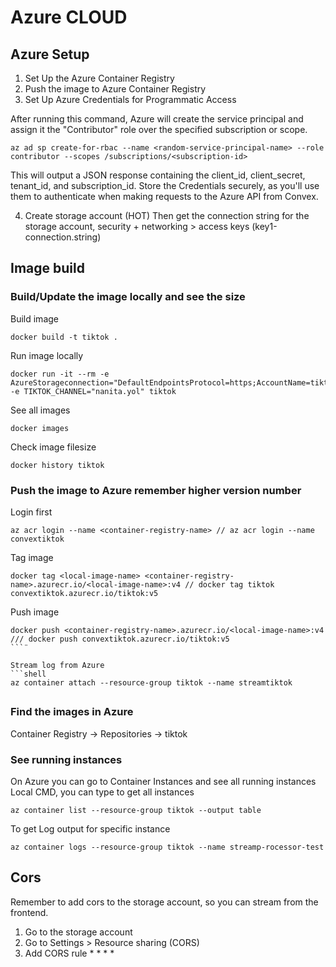 # Azure CLOUD

## Azure Setup

1. Set Up the Azure Container Registry
2. Push the image to Azure Container Registry
3. Set Up Azure Credentials for Programmatic Access

After running this command, Azure will create the service principal and assign it the "Contributor" role over the specified subscription or scope.

```shell
az ad sp create-for-rbac --name <random-service-principal-name> --role contributor --scopes /subscriptions/<subscription-id>
```

This will output a JSON response containing the client_id, client_secret, tenant_id, and subscription_id.
Store the Credentials securely, as you'll use them to authenticate when making requests to the Azure API from Convex.

4. Create storage account (HOT)
   Then get the connection string for the storage account, security + networking > access keys (key1-connection.string)

## Image build

### Build/Update the image locally and see the size

Build image

```shell
docker build -t tiktok .
```

Run image locally

```shell
docker run -it --rm -e AzureStorageconnection="DefaultEndpointsProtocol=https;AccountName=tiktokvideosstreaming;AccountKey=Ccb8N5+siNNHXunreHbVobHAIt0NkYELAUIcedeAhwcwTSatymEsLEFE1JhsEcmXEYthMb2XTw06+AStluomaA==;EndpointSuffix=core.windows.net" -e TIKTOK_CHANNEL="nanita.yol" tiktok
```

See all images

```shell
docker images
```

Check image filesize

```shell
docker history tiktok
```

### Push the image to Azure remember higher version number

Login first

```shell
az acr login --name <container-registry-name> // az acr login --name convextiktok
```

Tag image

```shell
docker tag <local-image-name> <container-registry-name>.azurecr.io/<local-image-name>:v4 // docker tag tiktok convextiktok.azurecr.io/tiktok:v5
```

Push image

````shell
docker push <container-registry-name>.azurecr.io/<local-image-name>:v4 /// docker push convextiktok.azurecr.io/tiktok:v5
```¨

Stream log from Azure
```shell
az container attach --resource-group tiktok --name streamtiktok
````

##

### Find the images in Azure

Container Registry -> Repositories -> tiktok

### See running instances

On Azure you can go to Container Instances and see all running instances
Local CMD, you can type to get all instances

```shell
az container list --resource-group tiktok --output table
```

To get Log output for specific instance

```shell
az container logs --resource-group tiktok --name streamp-rocessor-test
```

## Cors

Remember to add cors to the storage account, so you can stream from the frontend.

1. Go to the storage account
2. Go to Settings > Resource sharing (CORS)
3. Add CORS rule \* \* \* \*
